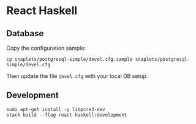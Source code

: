 # React Haskell

## Database

Copy the configuration sample:

```
cp snaplets/postgresql-simple/devel.cfg.sample snaplets/postgresql-simple/devel.cfg
```

Then update the file `devel.cfg` with your local DB setup.

## Development

```
sudo apt-get install -y libpcre3-dev
stack build --flag react-haskell:development
```
